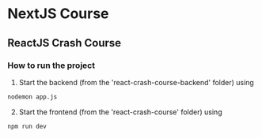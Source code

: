 # NextJS Course

## ReactJS Crash Course

### How to run the project
1. Start the backend (from the 'react-crash-course-backend' folder) using 

```bash
nodemon app.js
```

2. Start the frontend (from the 'react-crash-course' folder) using 

```bash
npm run dev
```


